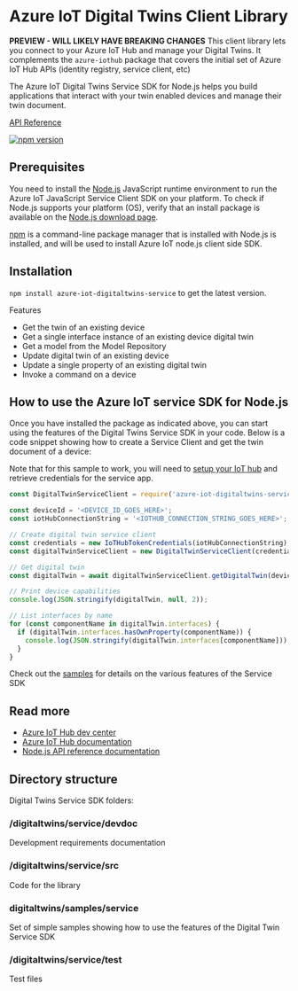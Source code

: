 # Azure IoT Digital Twins Client Library

**PREVIEW - WILL LIKELY HAVE BREAKING CHANGES**
This client library lets you connect to your Azure IoT Hub and manage your Digital Twins.
It complements the `azure-iothub` package that covers the initial set of Azure IoT Hub APIs (identity registry, service client, etc)

The Azure IoT Digital Twins Service SDK for Node.js helps you build applications that interact with your twin enabled devices and manage their twin document.

[API Reference](https://docs.microsoft.com/en-us/javascript/api/azure-iot-digitaltwins-service/?view=azure-node-latest)

[![npm version](https://badge.fury.io/js/azure-iot-digitaltwins-service.svg)](https://badge.fury.io/js/azure-iot-digitaltwins-service)

## Prerequisites

You need to install the [Node.js][nodejs_lnk] JavaScript runtime environment to run the Azure IoT JavaScript Service Client SDK on your platform. To check if Node.js supports your platform (OS), verify that an install package is available on the [Node.js download page][nodejs_dwld_lnk].

[npm][npm_lnk] is a command-line package manager that is installed with Node.js is installed, and will be used to install Azure IoT node.js client side SDK.

## Installation

`npm install azure-iot-digitaltwins-service` to get the latest version.

 Features

* Get the twin of an existing device
* Get a single interface instance of an existing device digital twin
* Get a model from the Model Repository
* Update digital twin of an existing device
* Update a single property of an existing digital twin
* Invoke a command on a device

## How to use the Azure IoT service SDK for Node.js

Once you have installed the package as indicated above, you can start using the features of the Digital Twins Service SDK in your code. Below is a code snippet showing how to create a Service Client and get the twin document of a device:

Note that for this sample to work, you will need to [setup your IoT hub][lnk-setup-iot-hub] and retrieve credentials for the service app.

```js
const DigitalTwinServiceClient = require('azure-iot-digitaltwins-service').DigitalTwinServiceClient;

const deviceId = '<DEVICE_ID_GOES_HERE>';
const iotHubConnectionString = '<IOTHUB_CONNECTION_STRING_GOES_HERE>';

// Create digital twin service client
const credentials = new IoTHubTokenCredentials(iotHubConnectionString);
const digitalTwinServiceClient = new DigitalTwinServiceClient(credentials);

// Get digital twin
const digitalTwin = await digitalTwinServiceClient.getDigitalTwin(deviceId);

// Print device capabilities
console.log(JSON.stringify(digitalTwin, null, 2));

// List interfaces by name
for (const componentName in digitalTwin.interfaces) {
  if (digitalTwin.interfaces.hasOwnProperty(componentName)) {
    console.log(JSON.stringify(digitalTwin.interfaces[componentName]));
  }
}
```

Check out the [samples][samples] for details on the various features of the Service SDK

## Read more

* [Azure IoT Hub dev center][iot-dev-center]
* [Azure IoT Hub documentation][iot-hub-documentation]
* [Node.js API reference documentation][node-api-reference]

## Directory structure

Digital Twins Service SDK folders:

### /digitaltwins/service/devdoc

Development requirements documentation

### /digitaltwins/service/src

Code for the library

### digitaltwins/samples/service

Set of simple samples showing how to use the features of the Digital Twin Service SDK

### /digitaltwins/service/test

Test files

[nodejs_lnk]: https://nodejs.org/
[nodejs_dwld_lnk]: https://nodejs.org/en/download/
[npm_lnk]:https://docs.npmjs.com/getting-started/what-is-npm
[samples]: ../samples/service
[lnk-setup-iot-hub]: https://aka.ms/howtocreateazureiothub
[node-api-reference]: https://docs.microsoft.com/en-us/javascript/api/azure-iothub/
[iot-dev-center]: http://azure.com/iotdev
[iot-hub-documentation]: https://docs.microsoft.com/en-us/azure/iot-hub/
